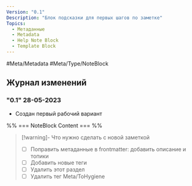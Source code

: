 ```yaml
---
Version: "0.1"
Description: "Блок подсказки для первых шагов по заметке"
Topics:
  - Метаданные
  - Metadata
  - Help Note Block
  - Template Block
---
```


#Meta/Metadata #Meta/Type/NoteBlock

## Журнал изменений

### "0.1" 28-05-2023
- Создан первый рабочий вариант 

%% === NoteBlock Content === %%
>[!warning]- Что нужно сделать с новой заметкой
>- [ ] Поправить метаданные в frontmatter: добавить описание и топики
>- [ ] Добавить новые теги
>- [ ] Удалить этот раздел
>- [ ] Удалить тег Meta/ToHygiene
